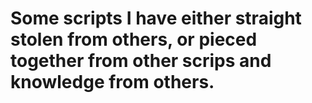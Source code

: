 # Some scripts I have either straight stolen from others, or pieced together from other scrips and knowledge from others.
